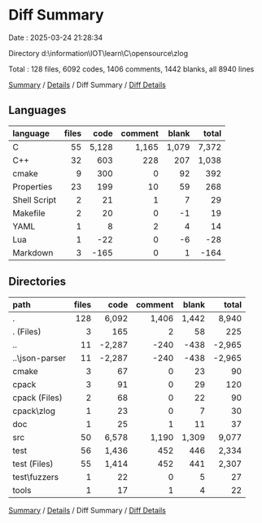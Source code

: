 # Diff Summary

Date : 2025-03-24 21:28:34

Directory d:\\information\\IOT\\learn\\C\\opensource\\zlog

Total : 128 files,  6092 codes, 1406 comments, 1442 blanks, all 8940 lines

[Summary](results.md) / [Details](details.md) / Diff Summary / [Diff Details](diff-details.md)

## Languages
| language | files | code | comment | blank | total |
| :--- | ---: | ---: | ---: | ---: | ---: |
| C | 55 | 5,128 | 1,165 | 1,079 | 7,372 |
| C++ | 32 | 603 | 228 | 207 | 1,038 |
| cmake | 9 | 300 | 0 | 92 | 392 |
| Properties | 23 | 199 | 10 | 59 | 268 |
| Shell Script | 2 | 21 | 1 | 7 | 29 |
| Makefile | 2 | 20 | 0 | -1 | 19 |
| YAML | 1 | 8 | 2 | 4 | 14 |
| Lua | 1 | -22 | 0 | -6 | -28 |
| Markdown | 3 | -165 | 0 | 1 | -164 |

## Directories
| path | files | code | comment | blank | total |
| :--- | ---: | ---: | ---: | ---: | ---: |
| . | 128 | 6,092 | 1,406 | 1,442 | 8,940 |
| . (Files) | 3 | 165 | 2 | 58 | 225 |
| .. | 11 | -2,287 | -240 | -438 | -2,965 |
| ..\\json-parser | 11 | -2,287 | -240 | -438 | -2,965 |
| cmake | 3 | 67 | 0 | 23 | 90 |
| cpack | 3 | 91 | 0 | 29 | 120 |
| cpack (Files) | 2 | 68 | 0 | 22 | 90 |
| cpack\\zlog | 1 | 23 | 0 | 7 | 30 |
| doc | 1 | 25 | 1 | 11 | 37 |
| src | 50 | 6,578 | 1,190 | 1,309 | 9,077 |
| test | 56 | 1,436 | 452 | 446 | 2,334 |
| test (Files) | 55 | 1,414 | 452 | 441 | 2,307 |
| test\\fuzzers | 1 | 22 | 0 | 5 | 27 |
| tools | 1 | 17 | 1 | 4 | 22 |

[Summary](results.md) / [Details](details.md) / Diff Summary / [Diff Details](diff-details.md)